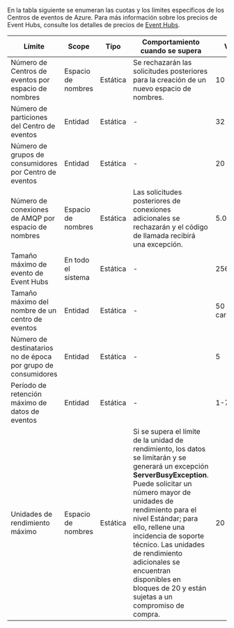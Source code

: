 En la tabla siguiente se enumeran las cuotas y los límites específicos de los Centros de eventos de Azure. Para más información sobre los precios de Event Hubs, consulte los detalles de precios de [Event Hubs](https://azure.microsoft.com/pricing/details/event-hubs/).

| Límite | Scope | Tipo | Comportamiento cuando se supera | Valor |
| --- | --- | --- | --- | --- |
| Número de Centros de eventos por espacio de nombres |Espacio de nombres |Estática |Se rechazarán las solicitudes posteriores para la creación de un nuevo espacio de nombres. |10 |
| Número de particiones del Centro de eventos |Entidad |Estática |- |32 |
| Número de grupos de consumidores por Centro de eventos |Entidad |Estática |- |20 | |
| Número de conexiones de AMQP por espacio de nombres |Espacio de nombres |Estática |Las solicitudes posteriores de conexiones adicionales se rechazarán y el código de llamada recibirá una excepción. |5.000 |
| Tamaño máximo de evento de Event Hubs|En todo el sistema |Estática |- |256 KB |
| Tamaño máximo del nombre de un centro de eventos |Entidad |Estática |- |50 caracteres |
| Número de destinatarios no de época por grupo de consumidores |Entidad |Estática |- |5 |
| Período de retención máximo de datos de eventos |Entidad |Estática |- |1-7 días |
| Unidades de rendimiento máximo |Espacio de nombres |Estática |Si se supera el límite de la unidad de rendimiento, los datos se limitarán y se generará un excepción **ServerBusyException**. Puede solicitar un número mayor de unidades de rendimiento para el nivel Estándar; para ello, rellene una incidencia de soporte técnico. Las unidades de rendimiento adicionales se encuentran disponibles en bloques de 20 y están sujetas a un compromiso de compra. |20 | |



<!--HONumber=Dec16_HO1-->


